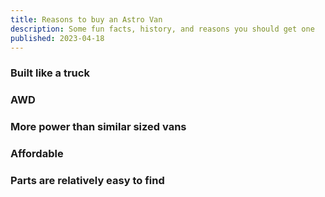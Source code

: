 ```yaml
---
title: Reasons to buy an Astro Van
description: Some fun facts, history, and reasons you should get one
published: 2023-04-18
---
```


### Built like a truck
### AWD
### More power than similar sized vans
### Affordable
### Parts are relatively easy to find